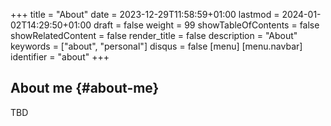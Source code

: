 +++
title = "About"
date = 2023-12-29T11:58:59+01:00
lastmod = 2024-01-02T14:29:50+01:00
draft = false
weight = 99
showTableOfContents = false
showRelatedContent = false
render_title = false
description = "About"
keywords = ["about", "personal"]
disqus = false
[menu]
  [menu.navbar]
    identifier = "about"
+++

## About me {#about-me}

TBD
